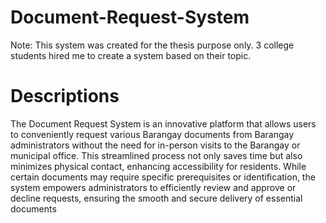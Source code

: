 # Document-Request-System

Note: This system was created for the thesis purpose only. 3 college students hired me to create a system based on their topic.

# Descriptions

The Document Request System is an innovative platform that allows users to conveniently request various Barangay documents from Barangay administrators without the need for in-person visits to the Barangay or municipal office. This streamlined process not only saves time but also minimizes physical contact, enhancing accessibility for residents. While certain documents may require specific prerequisites or identification, the system empowers administrators to efficiently review and approve or decline requests, ensuring the smooth and secure delivery of essential documents

